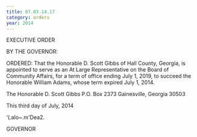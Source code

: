 ```yaml
---
title: 07.03.14.17
category: orders
year: 2014
---
```

 

EXECUTIVE ORDER

BY THE GOVERNOR:

ORDERED: That the Honorable D. Scott Gibbs of Hall County, Georgia, is
appointed to serve as an At Large Representative on the Board of
Community Affairs, for a term of office ending July 1, 2019, to
succeed the Honorable William Adams, whose term expired July 1,
2014.

The Honorable D. Scott Gibbs
P.O. Box 2373
Gainesville, Georgia 30503

This third day of July, 2014

‘(\.aIo~.m'Dea2.

GOVERNOR


